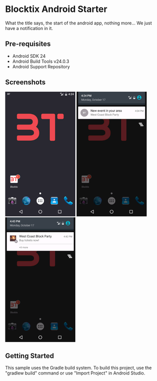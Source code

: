 Blocktix Android Starter
========================

What the title says, the start of the android app, nothing more... We just have a notification in it.

Pre-requisites
--------------

- Android SDK 24
- Android Build Tools v24.0.3
- Android Support Repository

Screenshots
-------------

<img src="screenshots/notification-1.png" height="400" alt="Screenshot"/> 
<img src="screenshots/notification-2.png" height="400" alt="Screenshot"/> 
<img src="screenshots/notification-3.png" height="400" alt="Screenshot"/> 

Getting Started
---------------
This sample uses the Gradle build system. To build this project, use the
"gradlew build" command or use "Import Project" in Android Studio.
